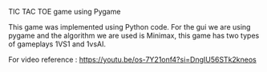 TIC TAC TOE game using Pygame 

This game was implemented using Python code.
For the gui we are using pygame and the algorithm we are used is Minimax, this game has two types of gameplays 1VS1 and 1vsAI.

For video reference : https://youtu.be/os-7Y21onf4?si=DngIU56STk2kneos

